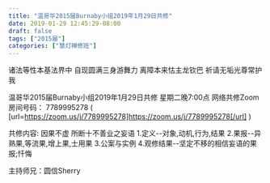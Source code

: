 ```yaml
---
title: "温哥华2015届Burnaby小组2019年1月29日共修"
date: 2019-01-29 12:45:29-08:00
draft: false
tags: ["2015届"]
categories: ["慧灯禅修班"]
---
```

诸法等性本基法界中 自现圆满三身游舞力
离障本来怙主龙钦巴 祈请无垢光尊常护我

温哥华2015届Burnaby小组2019年1月29日共修
星期二晚7:00点
网络共修Zoom房间号码： 7789995278 ( [url=https://zoom.us/j/7789995278]https://zoom.us/j/7789995278[/url] )

共修内容:
因果不虚 所断十不善业之妄语
1.定义--对象,动机,行为,结果
2.果报--异熟果,等流果,增上果,士用果
3.公案与实例
4.观修结果--坚定不移的相信妄语的果报;忏悔

主持师兄：圆信Sherry

